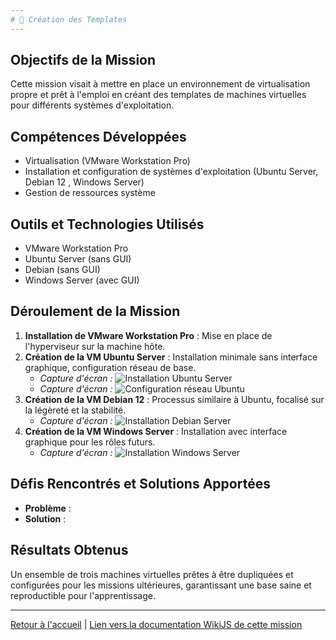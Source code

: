 ```yaml
---
# 🧱 Création des Templates
---
```


## Objectifs de la Mission
Cette mission visait à mettre en place un environnement de virtualisation propre et prêt à l'emploi en créant des templates de machines virtuelles pour différents systèmes d'exploitation.

## Compétences Développées
* Virtualisation (VMware Workstation Pro)
* Installation et configuration de systèmes d'exploitation (Ubuntu Server, Debian 12 , Windows Server)
* Gestion de ressources système

## Outils et Technologies Utilisés
* VMware Workstation Pro
* Ubuntu Server (sans GUI)
* Debian (sans GUI)
* Windows Server (avec GUI)

## Déroulement de la Mission
1.  **Installation de VMware Workstation Pro** : Mise en place de l'hyperviseur sur la machine hôte.
2.  **Création de la VM Ubuntu Server** : Installation minimale sans interface graphique, configuration réseau de base.
    * *Capture d'écran :* ![Installation Ubuntu Server](images/mission-1/ubuntu-install.png)
    * *Capture d'écran :* ![Configuration réseau Ubuntu](images/mission-1/ubuntu-net-config.png)
3.  **Création de la VM Debian 12** : Processus similaire à Ubuntu, focalisé sur la légèreté et la stabilité.
    * *Capture d'écran :* ![Installation Debian Server](images/mission-1/debian-install.png)
4.  **Création de la VM Windows Server** : Installation avec interface graphique pour les rôles futurs.
    * *Capture d'écran :* ![Installation Windows Server](images/mission-1/windows-server-install.png)

## Défis Rencontrés et Solutions Apportées
* **Problème** : 
* **Solution** : 

## Résultats Obtenus
Un ensemble de trois machines virtuelles prêtes à être dupliquées et configurées pour les missions ultérieures, garantissant une base saine et reproductible pour l'apprentissage.

---

[Retour à l'accueil](../README.md) | [Lien vers la documentation WikiJS de cette mission](lien-vers-ton-wiki/mission1)
